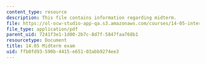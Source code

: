 ```yaml
---
content_type: resource
description: This file contains information regarding midterm.
file: https://ol-ocw-studio-app-qa.s3.amazonaws.com/courses/14-05-intermediate-macroeconomics-spring-2013/ffb0fd93590b4415e65103abb9274ee3_MIT14_05S13_midterm.pdf
file_type: application/pdf
parent_uid: 7241f3e1-1d00-2b7c-8d7f-5847faa768b1
resourcetype: Document
title: 14.05 Midterm exam
uid: ffb0fd93-590b-4415-e651-03abb9274ee3
---
```

